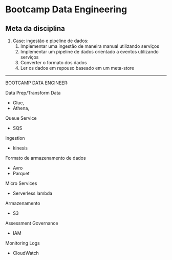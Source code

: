 # Bootcamp Data Engineering

## Meta da disciplina

1. Case: ingestão e pipeline de dados:
   1. Implementar uma ingestão de maneira manual utilizando serviços
   2. Implementar um pipeline de dados orientado a eventos utilizando serviços
   3. Converter o formato dos dados
   4. Ler os dados em repouso baseado em um meta-store

------------------------------------------------------------

BOOTCAMP DATA ENGINEER:

Data Prep/Transform Data
- Glue, 
- Athena, 

Queue Service
- SQS

Ingestion
- kinesis

Formato de armazenamento de dados
- Avro
- Parquet

Micro Services
- Serverless lambda 

Armazenamento
- S3

Assessment Governance
- IAM

Monitoring Logs
- CloudWatch
   
